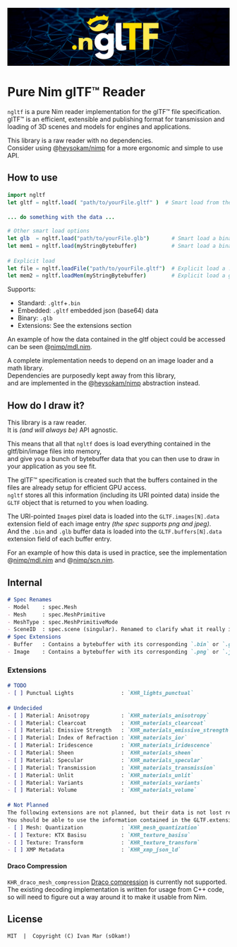 ![ngltf](./doc/res/gh_banner.png)
# Pure Nim glTF™ Reader
`ngltf` is a pure Nim reader implementation for the glTF™ file specification.  
glTF™ is an efficient, extensible and publishing format for transmission and loading of 3D scenes and models for engines and applications.  

This library is a raw reader with no dependencies.  
Consider using @[heysokam/nimp](https://github.com/heysokam/nimp) for a more ergonomic and simple to use API.  

## How to use
```nim
import ngltf
let gltf = ngltf.load( "path/to/yourFile.gltf" )  # Smart load from the given path

... do something with the data ...
```
```nim
# Other smart load options
let glb  = ngltf.load("path/to/yourFile.glb")       # Smart load a binary gltf
let mem1 = ngltf.load(myStringBytebuffer)           # Smart load a binary from memory

# Explicit load
let file = ngltf.loadFile("path/to/yourFile.gltf")  # Explicit load a .gltf from a file
let mem2 = ngltf.loadMem(myStringBytebuffer)        # Explicit load a glb binary from memory
```
Supports:
- Standard: `.gltf`+`.bin`
- Embedded: `.gltf` embedded json (base64) data
- Binary:   `.glb`
- Extensions: See the extensions section

An example of how the data contained in the gltf object could be accessed can be seen @[nimp/mdl.nim](https://github.com/heysokam/nimp/blob/master/src/nimp/mdl.nim).  

A complete implementation needs to depend on an image loader and a math library.  
Dependencies are purposedly kept away from this library,  
and are implemented in the @[heysokam/nimp](https://github.com/heysokam/nimp) abstraction instead.  

## How do I draw it?
This library is a raw reader.  
It is _(and will always be)_ API agnostic.  

This means that all that `ngltf` does is load everything contained in the gltf/bin/image files into memory,  
and give you a bunch of bytebuffer data that you can then use to draw in your application as you see fit.  

The glTF™ specification is created such that the buffers contained in the files are already setup for efficient GPU access.  
`ngltf` stores all this information (including its URI pointed data) inside the `GLTF` object that is returned to you when loading.  

The URI-pointed `Image`s pixel data is loaded into the `GLTF.images[N].data` extension field of each image entry _(the spec supports png and jpeg)_.  
And the `.bin` and `.glb` buffer data is loaded into the `GLTF.buffers[N].data` extension field of each buffer entry.  

For an example of how this data is used in practice, see the implementation @[nimp/mdl.nim](https://github.com/heysokam/nimp/blob/master/src/nimp/mdl.nim) and @[nimp/scn.nim](https://github.com/heysokam/nimp/blob/master/src/nimp/scn.nim).

## Internal
```md
# Spec Renames
- Model    : spec.Mesh
- Mesh     : spec.MeshPrimitive
- MeshType : spec.MeshPrimitiveMode
- SceneID  : spec.scene (singular). Renamed to clarify what it really is (root scene id).
# Spec Extensions
- Buffer   : Contains a bytebuffer with its corresponding `.bin` or `.glb` data buffers already loaded into memory.
- Image    : Contains a bytebuffer with its corresponding `.png` or `.jpg` data buffers already loaded into memory.
```

### Extensions
```md
# TODO
- [ ] Punctual Lights               : `KHR_lights_punctual`

# Undecided
- [ ] Material: Anisotropy          : `KHR_materials_anisotropy`
- [ ] Material: Clearcoat           : `KHR_materials_clearcoat`
- [ ] Material: Emissive Strength   : `KHR_materials_emissive_strength`
- [ ] Material: Index of Refraction : `KHR_materials_ior`
- [ ] Material: Iridescence         : `KHR_materials_iridescence`
- [ ] Material: Sheen               : `KHR_materials_sheen`
- [ ] Material: Specular            : `KHR_materials_specular`
- [ ] Material: Transmission        : `KHR_materials_transmission`
- [ ] Material: Unlit               : `KHR_materials_unlit`
- [ ] Material: Variants            : `KHR_materials_variants`
- [ ] Material: Volume              : `KHR_materials_volume`

# Not Planned
The following extensions are not planned, but their data is not lost reading when reading the file.  
You should be able to use the information contained in the GLTF.extensions fields to implement them without issues.  
- [ ] Mesh: Quantization            : `KHR_mesh_quantization`
- [ ] Texture: KTX Basisu           : `KHR_texture_basisu`
- [ ] Texture: Transform            : `KHR_texture_transform`
- [ ] XMP Metadata                  : `KHR_xmp_json_ld`
```

#### Draco Compression
`KHR_draco_mesh_compression`
[Draco compression](https://google.github.io/draco/spec/) is currently not supported.  
The existing decoding implementation is written for usage from C++ code,  
so will need to figure out a way around it to make it usable from Nim.  

## License
```md
MIT  |  Copyright (C) Ivan Mar (sOkam!)
```


